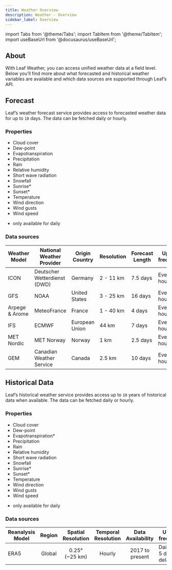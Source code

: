```yaml
---
title: Weather Overview
description: Weather - Overview
sidebar_label: Overview
---
```


import Tabs from '@theme/Tabs';
import TabItem from '@theme/TabItem';
import useBaseUrl from '@docusaurus/useBaseUrl';

## About
With Leaf Weather, you can access unified weather data at a field level. Below you’ll find more about what forecasted and historical weather variables are available and which data sources are supported through Leaf’s API.


## Forecast

Leaf’s weather forecast service provides access to forecasted weather data for up to `10` days. The data can be fetched daily or hourly.

### Properties

- Cloud cover
- Dew-point
- Evapotranspiration
- Precipitation
- Rain
- Relative humidity
- Short wave radiation
- Snowfall
- Sunrise*
- Sunset*
- Temperature
- Wind direction
- Wind gusts
- Wind speed


* only available for daily


### Data sources
| Weather Model  | National Weather Provider    | Origin Country | Resolution | Forecast Length | Update frequency |
|----------------|------------------------------|----------------|------------|-----------------|------------------|
| ICON           | Deutscher Wetterdienst (DWD) | Germany        | 2 - 11 km  | 7.5 days        | Every 3 hours    |
| GFS            | NOAA                         | United States  | 3 - 25 km  | 16 days         | Every hour       |
| Arpege & Arome | MeteoFrance                  | France         | 1 - 40 km  | 4 days          | Every 6 hours    |
| IFS            | ECMWF                        | European Union | 44 km      | 7 days          | Every 6 hours    |
| MET Nordic     | MET Norway                   | Norway         | 1 km       | 2.5 days        | Every hour       |
| GEM            | Canadian Weather Service     | Canada         | 2.5 km     | 10 days         | Every 6 hours    |


## Historical Data

Leaf’s historical weather service provides access up to `10` years of historical data when available. The data can be fetched daily or hourly.

### Properties

- Cloud cover
- Dew-point
- Evapotranspiration*
- Precipitation
- Rain
- Relative humidity
- Short wave radiation
- Snowfall
- Sunrise*
- Sunset*
- Temperature
- Wind direction
- Wind gusts
- Wind speed

* only available for daily

### Data sources
| Reanalysis Model |    Region     | Spatial Resolution | Temporal Resolution | Data Availability | Update frequency        |
|------------------|:-------------:|:------------------:|:-------------------:|:-----------------:|-------------------------|
|      ERA5        |    Global     |   0.25° (~25 km)   |       Hourly        |  2017 to present  | Daily with 5 days delay |
